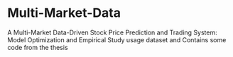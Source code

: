 # Multi-Market-Data
A Multi-Market Data-Driven Stock Price Prediction and Trading System: Model Optimization and Empirical Study  usage dataset
and Contains some code from the thesis
